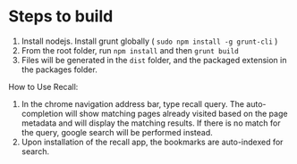 # Steps to build
1. Install nodejs. Install grunt globally ( `sudo npm install -g grunt-cli` )
2. From the root folder, run `npm install` and then `grunt build`
3. Files will be generated in the `dist` folder, and the packaged extension in the packages folder.

How to Use Recall:
1. In the chrome navigation address bar, type recall <space> query. The auto-completion will show matching pages already visited based on the page metadata and will display the matching results. If there is no match for the query, google search will be performed instead.
2. Upon installation of the recall app, the bookmarks are auto-indexed for search.
